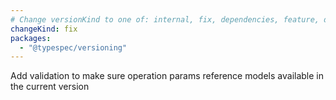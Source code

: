 ```yaml
---
# Change versionKind to one of: internal, fix, dependencies, feature, deprecation, breaking
changeKind: fix
packages:
  - "@typespec/versioning"
---
```


Add validation to make sure operation params reference models available in the current version
